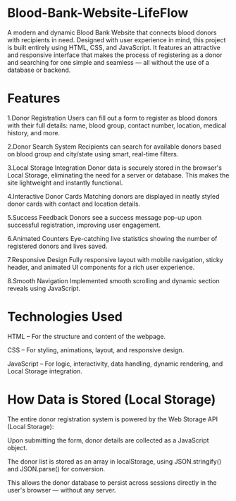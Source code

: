 # Blood-Bank-Website-LifeFlow

A modern and dynamic Blood Bank Website that connects blood donors with recipients in need. Designed with user experience in mind, this project is built entirely using HTML, CSS, and JavaScript. It features an attractive and responsive interface that makes the process of registering as a donor and searching for one simple and seamless — all without the use of a database or backend.

# Features
1.Donor Registration
Users can fill out a form to register as blood donors with their full details: name, blood group, contact number, location, medical history, and more.

2.Donor Search System
Recipients can search for available donors based on blood group and city/state using smart, real-time filters.

3.Local Storage Integration
Donor data is securely stored in the browser's Local Storage, eliminating the need for a server or database. This makes the site lightweight and instantly functional.

4.Interactive Donor Cards
Matching donors are displayed in neatly styled donor cards with contact and location details.

5.Success Feedback
Donors see a success message pop-up upon successful registration, improving user engagement.

6.Animated Counters
Eye-catching live statistics showing the number of registered donors and lives saved.

7.Responsive Design
Fully responsive layout with mobile navigation, sticky header, and animated UI components for a rich user experience.

8.Smooth Navigation
Implemented smooth scrolling and dynamic section reveals using JavaScript.

# Technologies Used
HTML – For the structure and content of the webpage.

CSS – For styling, animations, layout, and responsive design.

JavaScript – For logic, interactivity, data handling, dynamic rendering, and Local Storage integration.

# How Data is Stored (Local Storage)
The entire donor registration system is powered by the Web Storage API (Local Storage):

Upon submitting the form, donor details are collected as a JavaScript object.

The donor list is stored as an array in localStorage, using JSON.stringify() and JSON.parse() for conversion.

This allows the donor database to persist across sessions directly in the user's browser — without any server.
